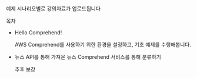 예제 시나리오별로 강의자료가 업로드됩니다

목차

- Hello Comprehend!

  AWS Comprehend를 사용하기 위한 환경을 설정하고, 기초 예제를 수행해봅니다.

- 뉴스 API를 통해 가져온 뉴스 Comprehend 서비스를 통해 분류하기

  추후 보강

